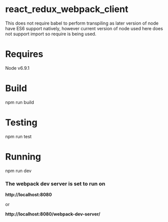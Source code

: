 # react_redux_webpack_client

This does not require babel to perform transpiling as later version of node have ES6 support natively, however current version of node used here does not support import so require is being used.

Requires
========

Node v6.9.1

Build
=====

npm run build

Testing
=======

npm run test

Running
=======

npm run dev



### The webpack dev server is set to run on

**http://localhost:8080**

or

**http://localhost:8080/webpack-dev-server/**
